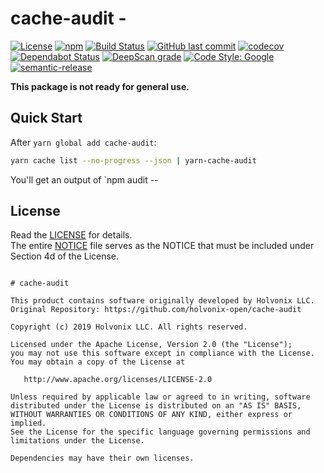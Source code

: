# cache-audit - 

[![License](https://img.shields.io/badge/License-Apache%202.0-blue.svg)](./LICENSE) [![npm](https://img.shields.io/npm/v/cache-audit.svg)](https://www.npmjs.com/package/cache-audit) [![Build Status](https://travis-ci.com/holvonix-open/cache-audit.svg?branch=master)](https://travis-ci.com/holvonix-open/cache-audit) [![GitHub last commit](https://img.shields.io/github/last-commit/holvonix-open/cache-audit.svg)](https://github.com/holvonix-open/cache-audit/commits) [![codecov](https://codecov.io/gh/holvonix-open/cache-audit/branch/master/graph/badge.svg)](https://codecov.io/gh/holvonix-open/cache-audit) [![Dependabot Status](https://api.dependabot.com/badges/status?host=github&repo=holvonix-open/cache-audit)](https://dependabot.com) [![DeepScan grade](https://deepscan.io/api/teams/4465/projects/6646/branches/56837/badge/grade.svg)](https://deepscan.io/dashboard#view=project&tid=4465&pid=6646&bid=56837) [![Code Style: Google](https://img.shields.io/badge/code%20style-google-blueviolet.svg)](https://github.com/google/gts) [![semantic-release](https://img.shields.io/badge/%20%20%F0%9F%93%A6%F0%9F%9A%80-semantic--release-e10079.svg)](https://github.com/semantic-release/semantic-release)

**This package is not ready for general use.**

## Quick Start

After `yarn global add cache-audit`:

````bash
yarn cache list --no-progress --json | yarn-cache-audit
````

You'll get an output of `npm audit --

## License

Read the [LICENSE](LICENSE) for details.  
The entire [NOTICE](NOTICE) file serves as the NOTICE that must be included under
Section 4d of the License.

````

# cache-audit

This product contains software originally developed by Holvonix LLC.
Original Repository: https://github.com/holvonix-open/cache-audit

Copyright (c) 2019 Holvonix LLC. All rights reserved.

Licensed under the Apache License, Version 2.0 (the "License");
you may not use this software except in compliance with the License.
You may obtain a copy of the License at

   http://www.apache.org/licenses/LICENSE-2.0

Unless required by applicable law or agreed to in writing, software
distributed under the License is distributed on an "AS IS" BASIS,
WITHOUT WARRANTIES OR CONDITIONS OF ANY KIND, either express or implied.
See the License for the specific language governing permissions and
limitations under the License.

Dependencies may have their own licenses.

````
